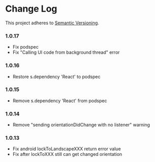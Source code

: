 # Change Log

This project adheres to [Semantic Versioning](http://semver.org/).

### 1.0.17

- Fix podspec
- Fix "Calling UI code from background thread" error

### 1.0.16

- Restore s.dependency 'React' to podspec

### 1.0.15

- Remove s.dependency 'React' from podspec

### 1.0.14

- Remove "sending orientationDidChange with no listener" warning

### 1.0.13

- Fix android lockToLandscapeXXX return error value
- Fix after lockToXXX still can get changed orientation
